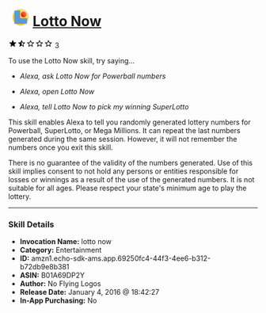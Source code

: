 # &nbsp;<img src="skill_icon" alt="Lotto Now icon" width="36"> [Lotto Now](http://alexa.amazon.com/#skills/amzn1.echo-sdk-ams.app.69250fc4-44f3-4ee6-b312-b72db9e8b381)
![1.5 stars](../../images/ic_star_black_18dp_1x.png)![1.5 stars](../../images/ic_star_half_black_18dp_1x.png)![1.5 stars](../../images/ic_star_border_black_18dp_1x.png)![1.5 stars](../../images/ic_star_border_black_18dp_1x.png)![1.5 stars](../../images/ic_star_border_black_18dp_1x.png) 3

To use the Lotto Now skill, try saying...

* *Alexa, ask Lotto Now for Powerball numbers*

* *Alexa, open Lotto Now*

* *Alexa, tell Lotto Now to pick my winning SuperLotto*

This skill enables Alexa to tell you randomly generated lottery numbers for Powerball, SuperLotto, or Mega Millions.  It can repeat the last numbers generated during the same session.  However, it will not remember the numbers once you exit this skill.

There is no guarantee of the validity of the numbers generated.  Use of this skill implies consent to not hold any persons or entities responsible for losses or winnings as a result of the use of the generated numbers.  It is not suitable for all ages.  Please respect your state's minimum age to play the lottery.

***

### Skill Details

* **Invocation Name:** lotto now
* **Category:** Entertainment
* **ID:** amzn1.echo-sdk-ams.app.69250fc4-44f3-4ee6-b312-b72db9e8b381
* **ASIN:** B01A69DP2Y
* **Author:** No Flying Logos
* **Release Date:** January 4, 2016 @ 18:42:27
* **In-App Purchasing:** No
